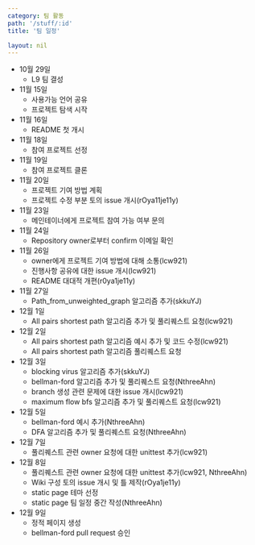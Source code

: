 ```yaml
---
category: 팀 활동
path: '/stuff/:id'
title: '팀 일정'

layout: nil
---
```


* 10월 29일
  * L9 팀 결성
* 11월 15일
  * 사용가능 언어 공유
  * 프로젝트 탐색 시작
* 11월 16일
  * README 첫 개시
* 11월 18일
  * 참여 프로젝트 선정
* 11월 19일
  * 참여 프로젝트 클론
* 11월 20일
  * 프로젝트 기여 방법 계획
  * 프로젝트 수정 부분 토의 issue 개시(rOya11je11y)
* 11월 23일
  * 메인테이너에게 프로젝트 참여 가능 여부 문의
* 11월 24일
  * Repository owner로부터 confirm 이메일 확인
* 11월 26일
  * owner에게 프로젝트 기여 방법에 대해 소통(lcw921)
  * 진행사항 공유에 대한 issue 개시(lcw921)
  * README 대대적 개편(r0ya1je11y)
* 11월 27일
  * Path_from_unweighted_graph 알고리즘 추가(skkuYJ)
* 12월 1일
  * All pairs shortest path 알고리즘 추가 및 풀리퀘스트 요청(lcw921)
* 12월 2일
  * All pairs shortest path 알고리즘 예시 추가 및 코드 수정(lcw921)
  * All pairs shortest path 알고리즘 풀리퀘스트 요청
* 12월 3일
  * blocking virus 알고리즘 추가(skkuYJ)
  * bellman-ford 알고리즘 추가 및 풀리퀘스트 요청(NthreeAhn)
  * branch 생성 관련 문제에 대한 issue 개시(lcw921)
  * maximum flow bfs 알고리즘 추가 및 풀리퀘스트 요청(lcw921)
* 12월 5일
  * bellman-ford 예시 추가(NthreeAhn)
  * DFA 알고리즘 추가 및 풀리퀘스트 요청(NthreeAhn)
* 12월 7일
  * 풀리퀘스트 관련 owner 요청에 대한 unittest 추가(lcw921)
* 12월 8일
  * 풀리퀘스트 관련 owner 요청에 대한 unittest 추가(lcw921, NthreeAhn)
  * Wiki 구성 토의 issue 개시 및 틀 제작(rOya1je11y)
  * static page 테마 선정
  * static page 팀 일정 중간 작성(NthreeAhn)
* 12월 9일
  * 정적 페이지 생성
  * bellman-ford pull request 승인
